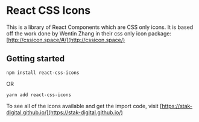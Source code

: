 # React CSS Icons

This is a library of React Components which are CSS only icons. It is based off
the work done by Wentin Zhang in their css only icon package: [http://cssicon.space/#/](http://cssicon.space/)

## Getting started

`npm install react-css-icons`

OR

`yarn add react-css-icons`

To see all of the icons available and get the import code, visit [https://stak-digital.github.io/](https://stak-digital.github.io/)